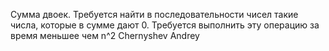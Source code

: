 Сумма двоек. Требуется найти в последовательности чисел такие числа, которые в сумме дают 0. Требуется выполнить эту операцию за время меньшее чем n^2 
Chernyshev Andrey 